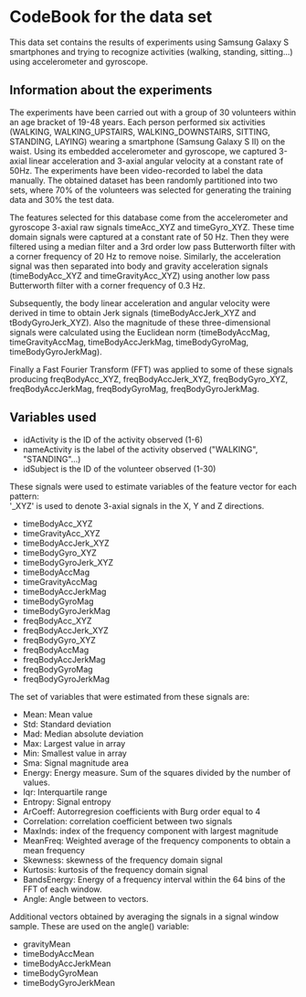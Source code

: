 # CodeBook for the data set

This data set contains the results of experiments using Samsung Galaxy S smartphones and trying to recognize activities (walking, standing, sitting...) using accelerometer and gyroscope.

## Information about the experiments
The experiments have been carried out with a group of 30 volunteers within an age bracket of 19-48 years. Each person performed six activities (WALKING, WALKING_UPSTAIRS, WALKING_DOWNSTAIRS, SITTING, STANDING, LAYING) wearing a smartphone (Samsung Galaxy S II) on the waist. Using its embedded accelerometer and gyroscope, we captured 3-axial linear acceleration and 3-axial angular velocity at a constant rate of 50Hz. The experiments have been video-recorded to label the data manually. The obtained dataset has been randomly partitioned into two sets, where 70% of the volunteers was selected for generating the training data and 30% the test data.

The features selected for this database come from the accelerometer and gyroscope 3-axial raw signals timeAcc_XYZ and timeGyro_XYZ. These time domain signals were captured at a constant rate of 50 Hz. Then they were filtered using a median filter and a 3rd order low pass Butterworth filter with a corner frequency of 20 Hz to remove noise. Similarly, the acceleration signal was then separated into body and gravity acceleration signals (timeBodyAcc_XYZ and timeGravityAcc_XYZ) using another low pass Butterworth filter with a corner frequency of 0.3 Hz. 

Subsequently, the body linear acceleration and angular velocity were derived in time to obtain Jerk signals (timeBodyAccJerk_XYZ and tBodyGyroJerk_XYZ). Also the magnitude of these three-dimensional signals were calculated using the Euclidean norm (timeBodyAccMag, timeGravityAccMag, timeBodyAccJerkMag, timeBodyGyroMag, timeBodyGyroJerkMag). 

Finally a Fast Fourier Transform (FFT) was applied to some of these signals producing freqBodyAcc_XYZ, freqBodyAccJerk_XYZ, freqBodyGyro_XYZ, freqBodyAccJerkMag, freqBodyGyroMag, freqBodyGyroJerkMag. 
## Variables used
- idActivity is the ID of the activity observed (1-6)
- nameActivity is the label of the activity observed ("WALKING", "STANDING"...)
- idSubject is the ID of the volunteer observed (1-30)

These signals were used to estimate variables of the feature vector for each pattern:  
'_XYZ' is used to denote 3-axial signals in the X, Y and Z directions.

- timeBodyAcc_XYZ
- timeGravityAcc_XYZ
- timeBodyAccJerk_XYZ
- timeBodyGyro_XYZ
- timeBodyGyroJerk_XYZ
- timeBodyAccMag
- timeGravityAccMag
- timeBodyAccJerkMag
- timeBodyGyroMag
- timeBodyGyroJerkMag
- freqBodyAcc_XYZ
- freqBodyAccJerk_XYZ
- freqBodyGyro_XYZ
- freqBodyAccMag
- freqBodyAccJerkMag
- freqBodyGyroMag
- freqBodyGyroJerkMag

The set of variables that were estimated from these signals are: 

- Mean: Mean value
- Std: Standard deviation
- Mad: Median absolute deviation 
- Max: Largest value in array
- Min: Smallest value in array
- Sma: Signal magnitude area
- Energy: Energy measure. Sum of the squares divided by the number of values. 
- Iqr: Interquartile range 
- Entropy: Signal entropy
- ArCoeff: Autorregresion coefficients with Burg order equal to 4
- Correlation: correlation coefficient between two signals
- MaxInds: index of the frequency component with largest magnitude
- MeanFreq: Weighted average of the frequency components to obtain a mean frequency
- Skewness: skewness of the frequency domain signal 
- Kurtosis: kurtosis of the frequency domain signal 
- BandsEnergy: Energy of a frequency interval within the 64 bins of the FFT of each window.
- Angle: Angle between to vectors.

Additional vectors obtained by averaging the signals in a signal window sample. These are used on the angle() variable:

- gravityMean
- timeBodyAccMean
- timeBodyAccJerkMean
- timeBodyGyroMean
- timeBodyGyroJerkMean
